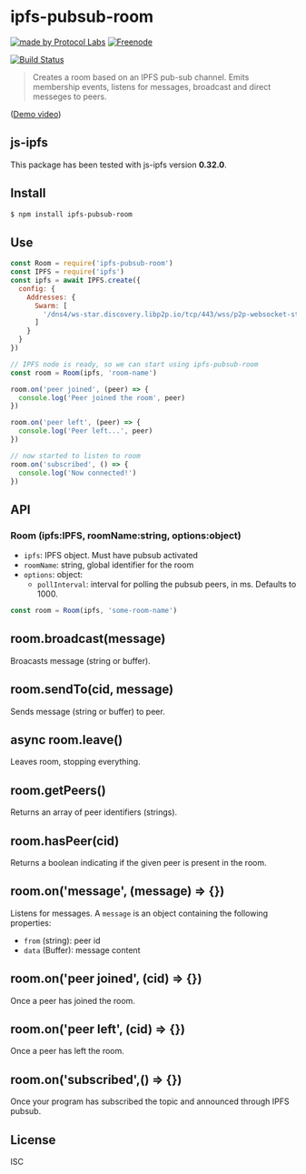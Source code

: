 # ipfs-pubsub-room

[![made by Protocol Labs](https://img.shields.io/badge/made%20by-Protocol%20Labs-blue.svg?style=flat-square)](https://protocol.ai)
[![Freenode](https://img.shields.io/badge/freenode-%23ipfs-blue.svg?style=flat-square)](http://webchat.freenode.net/?channels=%23ipfs)

[![Build Status](https://travis-ci.org/ipfs-shipyard/ipfs-pubsub-room.svg?branch=master)](https://travis-ci.org/ipfs-shipyard/ipfs-pubsub-room)

> Creates a room based on an IPFS pub-sub channel. Emits membership events, listens for messages, broadcast and direct messeges to peers.

([Demo video](https://t.co/HNYQGE4D4P))

## js-ipfs

This package has been tested with js-ipfs version __0.32.0__.

## Install

```bash
$ npm install ipfs-pubsub-room
```

## Use

```js
const Room = require('ipfs-pubsub-room')
const IPFS = require('ipfs')
const ipfs = await IPFS.create({
  config: {
    Addresses: {
      Swarm: [
        '/dns4/ws-star.discovery.libp2p.io/tcp/443/wss/p2p-websocket-star'
      ]
    }
  }
})

// IPFS node is ready, so we can start using ipfs-pubsub-room
const room = Room(ipfs, 'room-name')

room.on('peer joined', (peer) => {
  console.log('Peer joined the room', peer)
})

room.on('peer left', (peer) => {
  console.log('Peer left...', peer)
})

// now started to listen to room
room.on('subscribed', () => {
  console.log('Now connected!')
})
```

## API

### Room (ipfs:IPFS, roomName:string, options:object)

* `ipfs`: IPFS object. Must have pubsub activated
* `roomName`: string, global identifier for the room
* `options`: object:
  * `pollInterval`: interval for polling the pubsub peers, in ms. Defaults to 1000.

```js
const room = Room(ipfs, 'some-room-name')
```

## room.broadcast(message)

Broacasts message (string or buffer).

## room.sendTo(cid, message)

Sends message (string or buffer) to peer.

## async room.leave()

Leaves room, stopping everything.

## room.getPeers()

Returns an array of peer identifiers (strings).

## room.hasPeer(cid)

Returns a boolean indicating if the given peer is present in the room.

## room.on('message', (message) => {})

Listens for messages. A `message` is an object containing the following properties:

* `from` (string): peer id
* `data` (Buffer): message content

## room.on('peer joined', (cid) => {})

Once a peer has joined the room.

## room.on('peer left', (cid) => {})

Once a peer has left the room.

## room.on('subscribed',() => {})

Once your program has subscribed the topic and announced through IPFS pubsub.

## License

ISC
